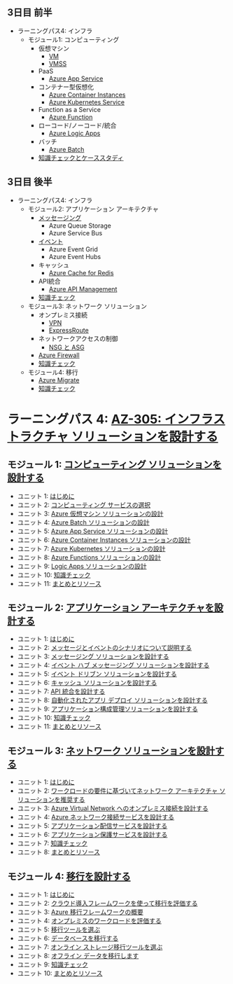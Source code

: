 
## 3日目 前半

- ラーニングパス4: インフラ
  - モジュール1: コンピューティング
    - 仮想マシン
      - [VM](../AZ-303/mod04-01-vm.md)
      - [VMSS](../AZ-303/mod04-03-vmss.md)
    - PaaS
      - [Azure App Service](app-service.md)
    - コンテナー型仮想化
      - [Azure Container Instances](../AZ-303/mod13-01-aci.md)
      - [Azure Kubernetes Service](../AZ-400/mod16.md)
    - Function as a Service
      - [Azure Function](../AZ-303/mod14-02-functions.md)
    - ローコード/ノーコード/統合
      - [Azure Logic Apps](../AZ-204/mod99-01-logicapp.md)
    - バッチ
      - [Azure Batch](azure-batch.md)
    - [知識チェックとケーススタディ](day3-lp4-m1-check.md)

## 3日目 後半

- ラーニングパス4: インフラ
  - モジュール2: アプリケーション アーキテクチャ
    - [メッセージング](messaging.md)
      - Azure Queue Storage
      - Azure Service Bus
    - [イベント](event.md)
      - Azure Event Grid
      - Azure Event Hubs
    - キャッシュ
      - [Azure Cache for Redis](../AZ-204/mod12-01-redis.md)
    - API統合
      - [Azure API Management](../AZ-204/mod08-01-apim.md)
    - [知識チェック](day3-lp4-m2-check.md)
  - モジュール3: ネットワーク ソリューション
    - オンプレミス接続
      - [VPN](../AZ-303/mod03-03-vpn.md)
      - [ExpressRoute](../AZ-304/mod02-04-hybrid-network.md)
    - ネットワークアクセスの制御
      - [NSG と ASG](../AZ-303/mod05-05-nsg-asg.md)
    - [Azure Firewall](../AZ-303/mod05-06-azure-firewall.md)
    - [知識チェック](day3-lp4-m3-check.md)
  - モジュール4: 移行
    - [Azure Migrate](../AZ-303/mod12-01-migrate.md)
    - [知識チェック](day3-lp4-m4-check.md)

# ラーニングパス 4: [AZ-305: インフラストラクチャ ソリューションを設計する](https://docs.microsoft.com/ja-jp/learn/paths/design-infranstructure-solutions/)
## モジュール 1: [コンピューティング ソリューションを設計する](https://docs.microsoft.com/ja-jp/learn/modules/design-compute-solution/)
- ユニット 1: [はじめに](https://docs.microsoft.com/ja-jp/learn/modules/design-compute-solution/1-introduction)
- ユニット 2: [コンピューティング サービスの選択](https://docs.microsoft.com/ja-jp/learn/modules/design-compute-solution/2-choose-compute-service)
- ユニット 3: [Azure 仮想マシン ソリューションの設計](https://docs.microsoft.com/ja-jp/learn/modules/design-compute-solution/3-design-for-azure-virtual-machine-solutions)
- ユニット 4: [Azure Batch ソリューションの設計](https://docs.microsoft.com/ja-jp/learn/modules/design-compute-solution/4-design-for-azure-batch-solutions)
- ユニット 5: [Azure App Service ソリューションの設計](https://docs.microsoft.com/ja-jp/learn/modules/design-compute-solution/5-design-for-azure-app-services-solutions)
- ユニット 6: [Azure Container Instances ソリューションの設計](https://docs.microsoft.com/ja-jp/learn/modules/design-compute-solution/6-design-for-azure-container-instances-solutions)
- ユニット 7: [Azure Kubernetes ソリューションの設計](https://docs.microsoft.com/ja-jp/learn/modules/design-compute-solution/7-design-for-azure-kubernetes-solutions)
- ユニット 8: [Azure Functions ソリューションの設計](https://docs.microsoft.com/ja-jp/learn/modules/design-compute-solution/8-design-for-azure-functions-solutions)
- ユニット 9: [Logic Apps ソリューションの設計](https://docs.microsoft.com/ja-jp/learn/modules/design-compute-solution/9-design-for-logic-app-solutions)
- ユニット 10: [知識チェック](https://docs.microsoft.com/ja-jp/learn/modules/design-compute-solution/10-knowledge-check)
- ユニット 11: [まとめとリソース](https://docs.microsoft.com/ja-jp/learn/modules/design-compute-solution/11-summary-resources)
## モジュール 2: [アプリケーション アーキテクチャを設計する](https://docs.microsoft.com/ja-jp/learn/modules/design-application-architecture/)
- ユニット 1: [はじめに](https://docs.microsoft.com/ja-jp/learn/modules/design-application-architecture/1-introduction)
- ユニット 2: [メッセージとイベントのシナリオについて説明する](https://docs.microsoft.com/ja-jp/learn/modules/design-application-architecture/2-describe-message-event-scenarios)
- ユニット 3: [メッセージング ソリューションを設計する](https://docs.microsoft.com/ja-jp/learn/modules/design-application-architecture/3-design-messaging-solution)
- ユニット 4: [イベント ハブ メッセージング ソリューションを設計する](https://docs.microsoft.com/ja-jp/learn/modules/design-application-architecture/4-design-event-hub-messaging-solution)
- ユニット 5: [イベント ドリブン ソリューションを設計する](https://docs.microsoft.com/ja-jp/learn/modules/design-application-architecture/5-design-event-driven-solution)
- ユニット 6: [キャッシュ ソリューションを設計する](https://docs.microsoft.com/ja-jp/learn/modules/design-application-architecture/6-design-caching-solution)
- ユニット 7: [API 統合を設計する](https://docs.microsoft.com/ja-jp/learn/modules/design-application-architecture/7-design-api-integration)
- ユニット 8: [自動化されたアプリ デプロイ ソリューションを設計する](https://docs.microsoft.com/ja-jp/learn/modules/design-application-architecture/8-design-automated-app-deployment-solution)
- ユニット 9: [アプリケーション構成管理ソリューションを設計する](https://docs.microsoft.com/ja-jp/learn/modules/design-application-architecture/9-configuration-management-solution)
- ユニット 10: [知識チェック](https://docs.microsoft.com/ja-jp/learn/modules/design-application-architecture/10-knowledge-check)
- ユニット 11: [まとめとリソース](https://docs.microsoft.com/ja-jp/learn/modules/design-application-architecture/11-summary-resources)
## モジュール 3: [ネットワーク ソリューションを設計する](https://docs.microsoft.com/ja-jp/learn/modules/design-network-solutions/)
- ユニット 1: [はじめに](https://docs.microsoft.com/ja-jp/learn/modules/design-network-solutions/1-introduction)
- ユニット 2: [ワークロードの要件に基づいてネットワーク アーキテクチャ ソリューションを推奨する](https://docs.microsoft.com/ja-jp/learn/modules/design-network-solutions/2-recommend-network-architecture-solution-based-workload-requirements)
- ユニット 3: [Azure Virtual Network へのオンプレミス接続を設計する](https://docs.microsoft.com/ja-jp/learn/modules/design-network-solutions/3-design-for-premises-connectivity-to-azure-virtual-networks)
- ユニット 4: [Azure ネットワーク接続サービスを設計する](https://docs.microsoft.com/ja-jp/learn/modules/design-network-solutions/4-design-for-azure-network-connectivity-services)
- ユニット 5: [アプリケーション配信サービスを設計する](https://docs.microsoft.com/ja-jp/learn/modules/design-network-solutions/5-design-for-application-delivery-services)
- ユニット 6: [アプリケーション保護サービスを設計する](https://docs.microsoft.com/ja-jp/learn/modules/design-network-solutions/6-design-for-application-protection-services)
- ユニット 7: [知識チェック](https://docs.microsoft.com/ja-jp/learn/modules/design-network-solutions/7-knowledge-check)
- ユニット 8: [まとめとリソース](https://docs.microsoft.com/ja-jp/learn/modules/design-network-solutions/8-summary-resources)
## モジュール 4: [移行を設計する](https://docs.microsoft.com/ja-jp/learn/modules/design-migrations/)
- ユニット 1: [はじめに](https://docs.microsoft.com/ja-jp/learn/modules/design-migrations/1-introduction)
- ユニット 2: [クラウド導入フレームワークを使って移行を評価する](https://docs.microsoft.com/ja-jp/learn/modules/design-migrations/2-evaluate-migration-cloud-adoption-framework)
- ユニット 3: [Azure 移行フレームワークの概要](https://docs.microsoft.com/ja-jp/learn/modules/design-migrations/3-describe-azure-migration-framework)
- ユニット 4: [オンプレミスのワークロードを評価する](https://docs.microsoft.com/ja-jp/learn/modules/design-migrations/4-assess-your-premises-workloads)
- ユニット 5: [移行ツールを選ぶ](https://docs.microsoft.com/ja-jp/learn/modules/design-migrations/5-select-migration-tool)
- ユニット 6: [データベースを移行する](https://docs.microsoft.com/ja-jp/learn/modules/design-migrations/6-migrate-your-databases)
- ユニット 7: [オンライン ストレージ移行ツールを選ぶ](https://docs.microsoft.com/ja-jp/learn/modules/design-migrations/7-select-online-storage-migration-tool)
- ユニット 8: [オフライン データを移行します](https://docs.microsoft.com/ja-jp/learn/modules/design-migrations/8-migrate-offline-data)
- ユニット 9: [知識チェック](https://docs.microsoft.com/ja-jp/learn/modules/design-migrations/9-knowledge-check)
- ユニット 10: [まとめとリソース](https://docs.microsoft.com/ja-jp/learn/modules/design-migrations/10-summary-resources)
